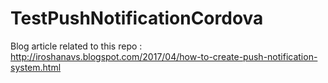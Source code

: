 # TestPushNotificationCordova

Blog article related to this repo :
http://iroshanavs.blogspot.com/2017/04/how-to-create-push-notification-system.html
